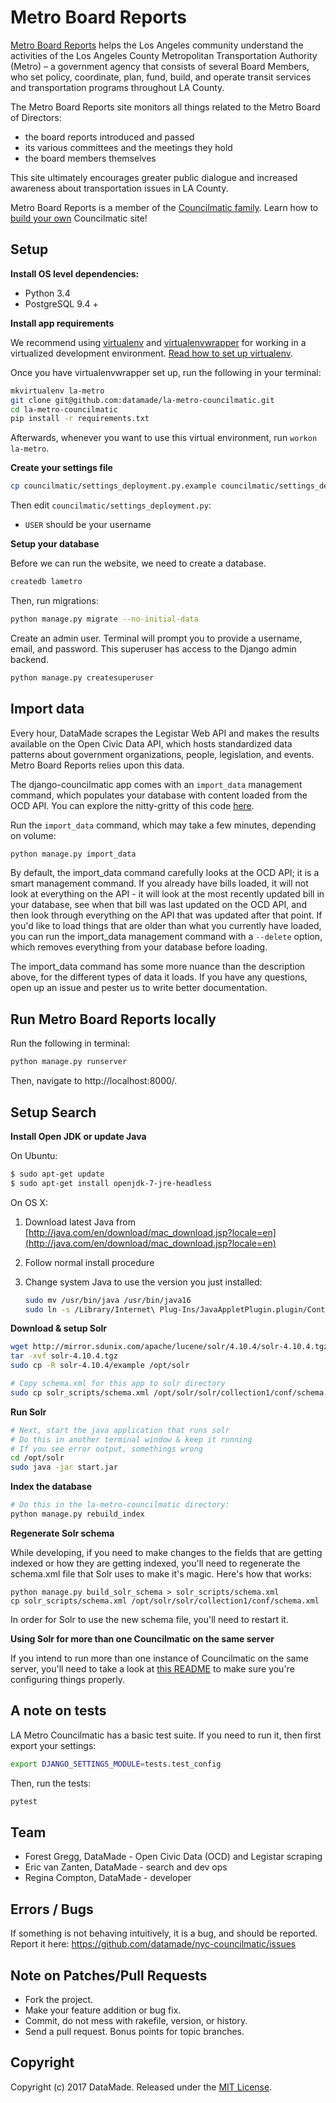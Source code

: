 # Metro Board Reports

[Metro Board Reports](https://boardagendas.metro.net/) helps the Los Angeles community understand the activities of the Los Angeles County Metropolitan Transportation Authority (Metro) – a government agency that consists of several Board Members, who set policy, coordinate, plan, fund, build, and operate transit services and transportation programs throughout LA County.

The Metro Board Reports site monitors all things related to the Metro Board of Directors:

* the board reports introduced and passed
* its various committees and the meetings they hold
* the board members themselves

This site ultimately encourages greater public dialogue and increased awareness about transportation issues in LA County.

Metro Board Reports is a member of the [Councilmatic family](https://www.councilmatic.org/). Learn how to [build your own](https://github.com/datamade/councilmatic-starter-template) Councilmatic site!

## Setup

**Install OS level dependencies:**

* Python 3.4
* PostgreSQL 9.4 +

**Install app requirements**

We recommend using [virtualenv](http://virtualenv.readthedocs.org/en/latest/virtualenv.html) and [virtualenvwrapper](http://virtualenvwrapper.readthedocs.org/en/latest/install.html) for working in a virtualized development environment. [Read how to set up virtualenv](http://docs.python-guide.org/en/latest/dev/virtualenvs/).

Once you have virtualenvwrapper set up, run the following in your terminal:

```bash
mkvirtualenv la-metro
git clone git@github.com:datamade/la-metro-councilmatic.git
cd la-metro-councilmatic
pip install -r requirements.txt
```

Afterwards, whenever you want to use this virtual environment, run `workon la-metro`.

**Create your settings file**

```bash
cp councilmatic/settings_deployment.py.example councilmatic/settings_deployment.py
```

Then edit `councilmatic/settings_deployment.py`:
- `USER` should be your username

**Setup your database**

Before we can run the website, we need to create a database.

```bash
createdb lametro
```

Then, run migrations:

```bash
python manage.py migrate --no-initial-data
```

Create an admin user. Terminal will prompt you to provide a username, email, and password. This superuser has access to the Django admin backend.

```bash
python manage.py createsuperuser
```

## Import data

Every hour, DataMade scrapes the Legistar Web API and makes the results available on the Open Civic Data API, which hosts standardized data patterns about government organizations, people, legislation, and events. Metro Board Reports relies upon this data.

The django-councilmatic app comes with an `import_data` management command, which populates your database with content loaded from the OCD API. You can explore the nitty-gritty of this code [here](https://github.com/datamade/django-councilmatic/blob/master/councilmatic_core/management/commands/import_data.py).

Run the `import_data` command, which may take a few minutes, depending on volume:

```bash
python manage.py import_data
```

By default, the import_data command carefully looks at the OCD API; it is a smart management command. If you already have bills loaded, it will not look at everything on the API - it will look at the most recently updated bill in your database, see when that bill was last updated on the OCD API, and then look through everything on the API that was updated after that point. If you'd like to load things that are older than what you currently have loaded, you can run the import_data management command with a `--delete` option, which removes everything from your database before loading.

The import_data command has some more nuance than the description above, for the different types of data it loads. If you have any questions, open up an issue and pester us to write better documentation.

## Run Metro Board Reports locally

Run the following in terminal:

``` bash
python manage.py runserver
```

Then, navigate to http://localhost:8000/.

## Setup Search

**Install Open JDK or update Java**

On Ubuntu:

``` bash
$ sudo apt-get update
$ sudo apt-get install openjdk-7-jre-headless
```

On OS X:

1. Download latest Java from
[http://java.com/en/download/mac_download.jsp?locale=en](http://java.com/en/download/mac_download.jsp?locale=en)
2. Follow normal install procedure
3. Change system Java to use the version you just installed:

    ``` bash
    sudo mv /usr/bin/java /usr/bin/java16
    sudo ln -s /Library/Internet\ Plug-Ins/JavaAppletPlugin.plugin/Contents/Home/bin/java /usr/bin/java
    ```

**Download & setup Solr**

``` bash
wget http://mirror.sdunix.com/apache/lucene/solr/4.10.4/solr-4.10.4.tgz
tar -xvf solr-4.10.4.tgz
sudo cp -R solr-4.10.4/example /opt/solr

# Copy schema.xml for this app to solr directory
sudo cp solr_scripts/schema.xml /opt/solr/solr/collection1/conf/schema.xml
```

**Run Solr**
```bash
# Next, start the java application that runs solr
# Do this in another terminal window & keep it running
# If you see error output, somethings wrong
cd /opt/solr
sudo java -jar start.jar
```

**Index the database**
```bash
# Do this in the la-metro-councilmatic directory:
python manage.py rebuild_index
```

**Regenerate Solr schema**

While developing, if you need to make changes to the fields that are getting
indexed or how they are getting indexed, you'll need to regenerate the
schema.xml file that Solr uses to make it's magic. Here's how that works:

```
python manage.py build_solr_schema > solr_scripts/schema.xml
cp solr_scripts/schema.xml /opt/solr/solr/collection1/conf/schema.xml
```

In order for Solr to use the new schema file, you'll need to restart it.

**Using Solr for more than one Councilmatic on the same server**

If you intend to run more than one instance of Councilmatic on the same server,
you'll need to take a look at [this README](solr_scripts/README.md) to make sure you're
configuring things properly.

## A note on tests

LA Metro Councilmatic has a basic test suite. If you need to run it, then first export your settings:

```bash
export DJANGO_SETTINGS_MODULE=tests.test_config
```

Then, run the tests:

```bash
pytest
```

## Team

* Forest Gregg, DataMade - Open Civic Data (OCD) and Legistar scraping
* Eric van Zanten, DataMade - search and dev ops
* Regina Compton, DataMade - developer

## Errors / Bugs

If something is not behaving intuitively, it is a bug, and should be reported.
Report it here: https://github.com/datamade/nyc-councilmatic/issues

## Note on Patches/Pull Requests

* Fork the project.
* Make your feature addition or bug fix.
* Commit, do not mess with rakefile, version, or history.
* Send a pull request. Bonus points for topic branches.

## Copyright

Copyright (c) 2017 DataMade. Released under the [MIT License](https://github.com/datamade/nyc-councilmatic/blob/master/LICENSE).
